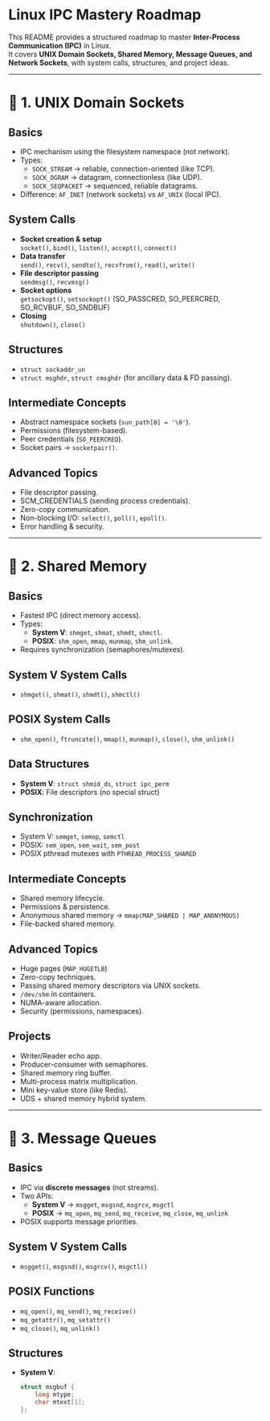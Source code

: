 # Linux IPC Mastery Roadmap

This README provides a structured roadmap to master **Inter-Process Communication (IPC)** in Linux.  
It covers **UNIX Domain Sockets, Shared Memory, Message Queues, and Network Sockets**, with system calls, structures, and project ideas.

---

# 🔹 1. UNIX Domain Sockets

## Basics
- IPC mechanism using the filesystem namespace (not network).
- Types:
  - `SOCK_STREAM` → reliable, connection-oriented (like TCP).
  - `SOCK_DGRAM` → datagram, connectionless (like UDP).
  - `SOCK_SEQPACKET` → sequenced, reliable datagrams.
- Difference: `AF_INET` (network sockets) vs `AF_UNIX` (local IPC).

## System Calls
- **Socket creation & setup**  
  `socket()`, `bind()`, `listen()`, `accept()`, `connect()`
- **Data transfer**  
  `send()`, `recv()`, `sendto()`, `recvfrom()`, `read()`, `write()`
- **File descriptor passing**  
  `sendmsg()`, `recvmsg()`
- **Socket options**  
  `getsockopt()`, `setsockopt()` (SO_PASSCRED, SO_PEERCRED, SO_RCVBUF, SO_SNDBUF)
- **Closing**  
  `shutdown()`, `close()`

## Structures
- `struct sockaddr_un`  
- `struct msghdr`, `struct cmsghdr` (for ancillary data & FD passing).

## Intermediate Concepts
- Abstract namespace sockets (`sun_path[0] = '\0'`).
- Permissions (filesystem-based).
- Peer credentials (`SO_PEERCRED`).
- Socket pairs → `socketpair()`.

## Advanced Topics
- File descriptor passing.
- SCM_CREDENTIALS (sending process credentials).
- Zero-copy communication.
- Non-blocking I/O: `select()`, `poll()`, `epoll()`.
- Error handling & security.

---

# 🔹 2. Shared Memory

## Basics
- Fastest IPC (direct memory access).
- Types:
  - **System V**: `shmget`, `shmat`, `shmdt`, `shmctl`.
  - **POSIX**: `shm_open`, `mmap`, `munmap`, `shm_unlink`.
- Requires synchronization (semaphores/mutexes).

## System V System Calls
- `shmget()`, `shmat()`, `shmdt()`, `shmctl()`

## POSIX System Calls
- `shm_open()`, `ftruncate()`, `mmap()`, `munmap()`, `close()`, `shm_unlink()`

## Data Structures
- **System V**: `struct shmid_ds`, `struct ipc_perm`
- **POSIX**: File descriptors (no special struct)

## Synchronization
- System V: `semget`, `semop`, `semctl`
- POSIX: `sem_open`, `sem_wait`, `sem_post`
- POSIX pthread mutexes with `PTHREAD_PROCESS_SHARED`

## Intermediate Concepts
- Shared memory lifecycle.
- Permissions & persistence.
- Anonymous shared memory → `mmap(MAP_SHARED | MAP_ANONYMOUS)`
- File-backed shared memory.

## Advanced Topics
- Huge pages (`MAP_HUGETLB`)
- Zero-copy techniques.
- Passing shared memory descriptors via UNIX sockets.
- `/dev/shm` in containers.
- NUMA-aware allocation.
- Security (permissions, namespaces).

## Projects
- Writer/Reader echo app.
- Producer-consumer with semaphores.
- Shared memory ring buffer.
- Multi-process matrix multiplication.
- Mini key-value store (like Redis).
- UDS + shared memory hybrid system.

---

# 🔹 3. Message Queues

## Basics
- IPC via **discrete messages** (not streams).
- Two APIs:
  - **System V** → `msgget`, `msgsnd`, `msgrcv`, `msgctl`
  - **POSIX** → `mq_open`, `mq_send`, `mq_receive`, `mq_close`, `mq_unlink`
- POSIX supports message priorities.

## System V System Calls
- `msgget()`, `msgsnd()`, `msgrcv()`, `msgctl()`

## POSIX Functions
- `mq_open()`, `mq_send()`, `mq_receive()`
- `mq_getattr()`, `mq_setattr()`
- `mq_close()`, `mq_unlink()`

## Structures
- **System V**:  
  ```c
  struct msgbuf {
      long mtype;
      char mtext[1];
  };
